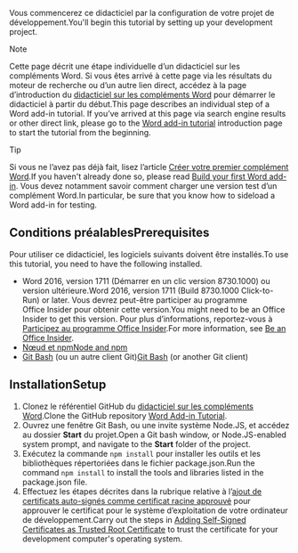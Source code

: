 <span data-ttu-id="ac049-101">Vous commencerez ce didacticiel par la configuration de votre projet de développement.</span><span class="sxs-lookup"><span data-stu-id="ac049-101">You'll begin this tutorial by setting up your development project.</span></span> 

> [!NOTE]
> <span data-ttu-id="ac049-p101">Cette page décrit une étape individuelle d’un didacticiel sur les compléments Word. Si vous êtes arrivé à cette page via les résultats du moteur de recherche ou d’un autre lien direct, accédez à la page d’introduction du [didacticiel sur les compléments Word](../tutorials/word-tutorial.yml) pour démarrer le didacticiel à partir du début.</span><span class="sxs-lookup"><span data-stu-id="ac049-p101">This page describes an individual step of a Word add-in tutorial. If you’ve arrived at this page via search engine results or other direct link, please go to the [Word add-in tutorial](../tutorials/word-tutorial.yml) introduction page to start the tutorial from the beginning.</span></span>

> [!TIP]
> <span data-ttu-id="ac049-104">Si vous ne l’avez pas déjà fait, lisez l’article [Créer votre premier complément Word](../quickstarts/word-quickstart.md?tabs=visual-studio-code).</span><span class="sxs-lookup"><span data-stu-id="ac049-104">If you haven't already done so, please read [Build your first Word add-in](../quickstarts/word-quickstart.md?tabs=visual-studio-code).</span></span> <span data-ttu-id="ac049-105">Vous devez notamment savoir comment charger une version test d’un complément Word.</span><span class="sxs-lookup"><span data-stu-id="ac049-105">In particular, be sure that you know how to sideload a Word add-in for testing.</span></span>

## <a name="prerequisites"></a><span data-ttu-id="ac049-106">Conditions préalables</span><span class="sxs-lookup"><span data-stu-id="ac049-106">Prerequisites</span></span>

<span data-ttu-id="ac049-107">Pour utiliser ce didacticiel, les logiciels suivants doivent être installés.</span><span class="sxs-lookup"><span data-stu-id="ac049-107">To use this tutorial, you need to have the following installed.</span></span> 

- <span data-ttu-id="ac049-108">Word 2016, version 1711 (Démarrer en un clic version 8730.1000) ou version ultérieure.</span><span class="sxs-lookup"><span data-stu-id="ac049-108">Word 2016, version 1711 (Build 8730.1000 Click-to-Run) or later.</span></span> <span data-ttu-id="ac049-109">Vous devrez peut-être participer au programme Office Insider pour obtenir cette version.</span><span class="sxs-lookup"><span data-stu-id="ac049-109">You might need to be an Office Insider to get this version.</span></span> <span data-ttu-id="ac049-110">Pour plus d’informations, reportez-vous à [Participez au programme Office Insider](https://products.office.com/office-insider?tab=tab-1).</span><span class="sxs-lookup"><span data-stu-id="ac049-110">For more information, see [Be an Office Insider](https://products.office.com/office-insider?tab=tab-1).</span></span>
- [<span data-ttu-id="ac049-111">Nœud et npm</span><span class="sxs-lookup"><span data-stu-id="ac049-111">Node and npm</span></span>](https://nodejs.org/en/) 
- <span data-ttu-id="ac049-112">[Git Bash](https://git-scm.com/downloads) (ou un autre client Git)</span><span class="sxs-lookup"><span data-stu-id="ac049-112">[Git Bash](https://git-scm.com/downloads) (or another Git client)</span></span>

## <a name="setup"></a><span data-ttu-id="ac049-113">Installation</span><span class="sxs-lookup"><span data-stu-id="ac049-113">Setup</span></span>

1. <span data-ttu-id="ac049-114">Clonez le référentiel GitHub du [didacticiel sur les compléments Word](https://github.com/OfficeDev/Word-Add-in-Tutorial).</span><span class="sxs-lookup"><span data-stu-id="ac049-114">Clone the GitHub repository [Word Add-in Tutorial](https://github.com/OfficeDev/Word-Add-in-Tutorial).</span></span>
2. <span data-ttu-id="ac049-115">Ouvrez une fenêtre Git Bash, ou une invite système Node.JS, et accédez au dossier **Start** du projet.</span><span class="sxs-lookup"><span data-stu-id="ac049-115">Open a Git bash window, or Node.JS-enabled system prompt, and navigate to the **Start** folder of the project.</span></span>
3. <span data-ttu-id="ac049-116">Exécutez la commande `npm install` pour installer les outils et les bibliothèques répertoriées dans le fichier package.json.</span><span class="sxs-lookup"><span data-stu-id="ac049-116">Run the command `npm install` to install the tools and libraries listed in the package.json file.</span></span> 
4. <span data-ttu-id="ac049-117">Effectuez les étapes décrites dans la rubrique relative à l’[ajout de certificats auto-signés comme certificat racine approuvé](https://github.com/OfficeDev/generator-office/blob/master/src/docs/ssl.md) pour approuver le certificat pour le système d’exploitation de votre ordinateur de développement.</span><span class="sxs-lookup"><span data-stu-id="ac049-117">Carry out the steps in [Adding Self-Signed Certificates as Trusted Root Certificate](https://github.com/OfficeDev/generator-office/blob/master/src/docs/ssl.md) to trust the certificate for your development computer's operating system.</span></span>

